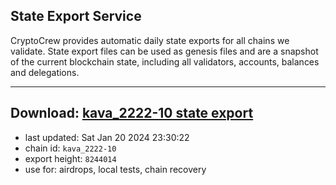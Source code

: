## State Export Service
CryptoCrew provides automatic daily state exports for all chains we validate. State export files can be used as genesis files and are a snapshot of the current blockchain state, including all validators, accounts, balances and delegations.

---
**Download: [kava_2222-10 state export](https://dl.ccvalidators.com/SERVICE/kava/kava_2222-10_export_8244014.json)**
---

- last updated: Sat Jan 20 2024 23:30:22
- chain id: `kava_2222-10`
- export height: `8244014`
- use for: airdrops, local tests, chain recovery
